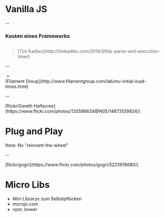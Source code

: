 <!-- .slide: data-background="assets/js.png" class="bg-contain" -->

# Vanilla JS

--

### Kosten eines Frameworks

<img data-src="assets/js-fw-exec-time.png">

> <footer>[Tim Kadlec](http://timkadlec.com/2014/09/js-parse-and-execution-time/)</footer>

--

<img data-src="assets/todo-mvc-performance-summary.png">
> <footer>[Filament Group](http://www.filamentgroup.com/lab/mv-initial-load-times.html)</footer>

--

<!-- .slide: data-background="assets/14673139924_6dde83163a_k.jpg" -->
<div class="attribution">[flickr/Gareth Halfacree](https://www.flickr.com/photos/120586634@N05/14673139924/)</div>

# Plug and Play

Note:
No "reinvent-the-wheel"

--

<!-- .slide: data-background="assets/5225916680_6d2322ce44_o.jpg" -->
<div class="attribution">[flickr/gogri](https://www.flickr.com/photos/gogri/5225916680/)</div>

# Micro Libs

- Mini Librarys zum Selbstpflücken
- microjs.com
- npm, bower 
